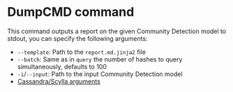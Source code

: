 # DumpCMD command

This command outputs a report on the given Community Detection model to stdout, you can specify the following arguments:

- `--template`: Path to the `report.md.jinja2` file
- `--batch`: Same as in `query` the number of hashes to query simultaneously, defaults to 100
- `-i`/`--input`: Path to the input Community Detection model
- [Cassandra/Scylla arguments](db.md)
